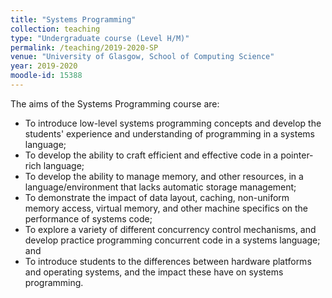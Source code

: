 ```yaml
---
title: "Systems Programming"
collection: teaching
type: "Undergraduate course (Level H/M)"
permalink: /teaching/2019-2020-SP
venue: "University of Glasgow, School of Computing Science"
year: 2019-2020
moodle-id: 15388
---
```


The aims of the Systems Programming course are:

- To introduce low-level systems programming concepts and develop the students' experience and understanding of programming in a systems language;
- To develop the ability to craft efficient and effective code in a pointer-rich language;
- To develop the ability to manage memory, and other resources, in a language/environment that lacks automatic storage management;
- To demonstrate the impact of data layout, caching, non-uniform memory access, virtual memory, and other machine specifics on the performance of systems code; 
- To explore a variety of different concurrency control mechanisms, and develop practice programming concurrent code in a systems language; and
- To introduce students to the differences between hardware platforms and operating systems, and the impact these have on systems programming.
